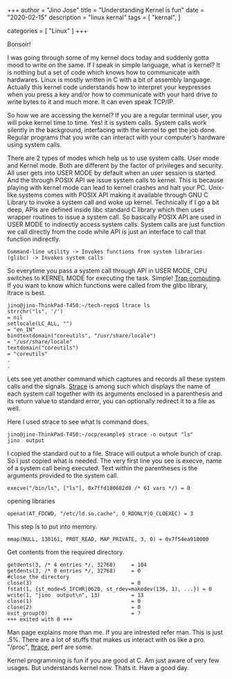 +++
author = "Jino Jose"
title = "Understanding Kernel is fun"
date = "2020-02-15"
description = "linux kernal"
tags = [
    "kernal",
]

categories = [
    "Linux"
]
+++

Bonsoir!

I was going through some of my kernel docs today and suddenly gotta mood to write on the same. If I speak in simple language, what is kernel? It is nothing but a set of code which knows how to communicate with hardwares. Linux is mostly written in C with a bit of assembly language. Actually this kernel code understands how to interpret your keypresses when you press a key and/or how to communicate with your hard drive to write bytes to it and much more. It can even speak TCP/IP.

So how we are accessing the kernel? If you are a regular terminal user, you will poke kernel time to time. Yes! it is system calls. System calls work silently in the background, interfacing with the kernel to get the job done. Regular programs that you write can interact with your computer’s hardware using system calls.

There are 2 types of modes which help us to use system calls. User mode and Kernel mode. Both are different by the factor of privileges and security. All user gets into USER MODE by default when an user session is started. And the through POSIX API we issue system calls to kernel. This is because playing with kernel mode can lead to kernel crashes and halt your PC. Unix-like systems comes with POSIX API making it available through GNU C Library to invoke a system call and woke up kernel. Technically if I go a bit deep, APIs are defined inside libc standard C library which then uses wrapper routines to issue a system call. So basically POSIX API are used in USER MODE to indirectly access system calls. System calls are just function we call directly from the code while API is just an interface to call that function indirectly.
```
Command-line utility -> Invokes functions from system libraries (glibc) -> Invokes system calls
```

So everytime you pass a system call through API in USER MODE, CPU switches to KERNEL MODE for executing the task. Simple! [Trap computing](https://en.wikipedia.org/wiki/Trap_(computing)). If you want to know which functions were called from the glibc library, ltrace is best.
```
jino@jino-ThinkPad-T450:~/tech-repo$ ltrace ls
strrchr("ls", '/')                                                                                      = nil
setlocale(LC_ALL, "")                                                                                   = "en_IN"
bindtextdomain("coreutils", "/usr/share/locale")                                                        = "/usr/share/locale"
textdomain("coreutils")                                                                                 = "coreutils"
.
.
```

Lets see yet another command which captures and records all these system calls and the signals. [Strace](https://www.youtube.com/watch?v=yWlqYsPPAyM) is among such which displays the name of each system call together with its arguments enclosed in a parenthesis and its return value to standard error, you can optionally redirect it to a file as well. 


Here I used strace to see what ls command does.
```
jino@jino-ThinkPad-T450:~/ocp/example$ strace -o output "ls"
jino  output
```

I copied the standard out to a file. Strace will output a whole bunch of crap. So I just copied what is needed. The very first line you see is execve, name of a system call being executed. Text within the parentheses is the arguments provided to the system call.
```
execve("/bin/ls", ["ls"], 0x7ffd180682d0 /* 61 vars */) = 0
```

opening libraries
```
openat(AT_FDCWD, "/etc/ld.so.cache", O_RDONLY|O_CLOEXEC) = 3
```
This step is to put into memory.
```
mmap(NULL, 130161, PROT_READ, MAP_PRIVATE, 3, 0) = 0x7f54ea918000
```
Get contents from the required directory.
```
getdents(3, /* 4 entries */, 32768)     = 104
getdents(3, /* 0 entries */, 32768)     = 0
#close the directory
close(3)                                = 0
fstat(1, {st_mode=S_IFCHR|0620, st_rdev=makedev(136, 1), ...}) = 0
write(1, "jino  output\n", 13)          = 13
close(1)                                = 0
close(2)                                = 0
exit_group(0)                           = ?
+++ exited with 0 +++
```
Man page explains more than me. If you are intrested refer man. This is just .5%. There are a lot of stuffs that makes us interact with os like a pro. "/proc", [ftrace](http://www.brendangregg.com/blog/2014-09-06/linux-ftrace-tcp-retransmit-tracing.html), perf are some.

Kernel programming is fun if you are good at C. Am just aware of very few usages. But understands kernel now. Thats it. Have a good day.



